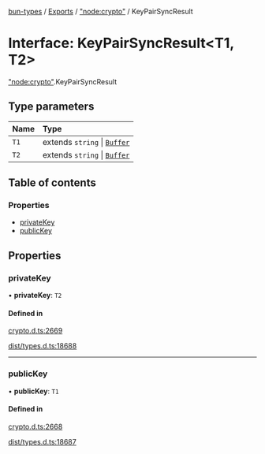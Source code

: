 [bun-types](../README.md) / [Exports](../modules.md) / ["node:crypto"](../modules/node_crypto_.md) / KeyPairSyncResult

# Interface: KeyPairSyncResult<T1, T2\>

["node:crypto"](../modules/node_crypto_.md).KeyPairSyncResult

## Type parameters

| Name | Type |
| :------ | :------ |
| `T1` | extends `string` \| [`Buffer`](../modules/buffer_.md#buffer) |
| `T2` | extends `string` \| [`Buffer`](../modules/buffer_.md#buffer) |

## Table of contents

### Properties

- [privateKey](node_crypto_.KeyPairSyncResult.md#privatekey)
- [publicKey](node_crypto_.KeyPairSyncResult.md#publickey)

## Properties

### privateKey

• **privateKey**: `T2`

#### Defined in

[crypto.d.ts:2669](https://github.com/valgaze/bun-types/blob/5e53f27/crypto.d.ts#L2669)

[dist/types.d.ts:18688](https://github.com/valgaze/bun-types/blob/5e53f27/dist/types.d.ts#L18688)

___

### publicKey

• **publicKey**: `T1`

#### Defined in

[crypto.d.ts:2668](https://github.com/valgaze/bun-types/blob/5e53f27/crypto.d.ts#L2668)

[dist/types.d.ts:18687](https://github.com/valgaze/bun-types/blob/5e53f27/dist/types.d.ts#L18687)
